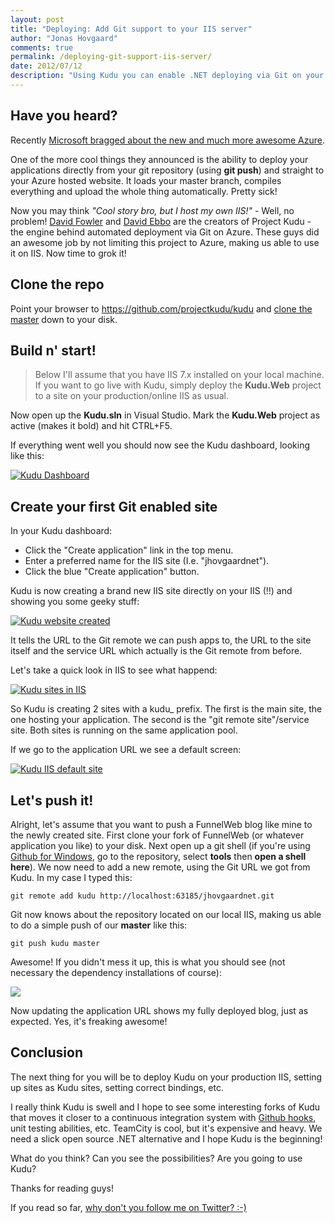 ```yaml
--- 
layout: post
title: "Deploying: Add Git support to your IIS server"
author: "Jonas Hovgaard"
comments: true
permalink: /deploying-git-support-iis-server/
date: 2012/07/12
description: "Using Kudu you can enable .NET deploying via Git on your local IIS."
---
```

## Have you heard?

Recently [Microsoft bragged about the new and much more awesome Azure][1].

One of the more cool things they announced is the ability to deploy your applications directly from your git repository (using **git push**) and straight to your Azure hosted website. It loads your master branch, compiles everything and upload the whole thing automatically. Pretty sick!

Now you may think *"Cool story bro, but I host my own IIS!"* - Well, no problem! [David Fowler][2] and [David Ebbo][3] are the creators of Project Kudu - the engine behind automated deployment via Git on Azure. These guys did an awesome job by not limiting this project to Azure, making us able to use it on IIS. Now time to grok it!

## Clone the repo

Point your browser to <https://github.com/projectkudu/kudu> and [clone the master][4] down to your disk.

## Build n' start!

> Below I'll assume that you have IIS 7.x installed on your local machine. If you want to go live with Kudu, simply deploy the **Kudu.Web** project to a site on your production/online IIS as usual.

Now open up the **Kudu.sln** in Visual Studio. Mark the **Kudu.Web** project as active (makes it bold) and hit CTRL+F5.

If everything went well you should now see the Kudu dashboard, looking like this:

<a href="/postfiles/kudu-dashboard.png" target="_blank"><img src="/postfiles/kudu-dashboard.png" alt="Kudu Dashboard" class="maxwidth" /></a>

## Create your first Git enabled site

In your Kudu dashboard:

*   Click the "Create application" link in the top menu.
*   Enter a preferred name for the IIS site (I.e. "jhovgaardnet").
*   Click the blue "Create application" button.

Kudu is now creating a brand new IIS site directly on your IIS (!!) and showing you some geeky stuff:

<a href="/postfiles/kudu-created.png" target="_blank"><img src="/postfiles/kudu-created.png" alt="Kudu website created" class="maxwidth" /></a>

It tells the URL to the Git remote we can push apps to, the URL to the site itself and the service URL which actually is the Git remote from before.

Let's take a quick look in IIS to see what happend:

<a href="/postfiles/kudu-iis.png" target="_blank"><img src="/postfiles/kudu-iis.png" alt="Kudu sites in IIS" class="maxwidth" /></a>

So Kudu is creating 2 sites with a kudu_ prefix. The first is the main site, the one hosting your application. The second is the "git remote site"/service site. Both sites is running on the same application pool.

If we go to the application URL we see a default screen:

<a href="/postfiles/kudu-iis-default-site.png" target="_blank"><img src="/postfiles/kudu-iis-default-site.png" alt="Kudu IIS default site" class="maxwidth" /></a>

## Let's push it!

Alright, let's assume that you want to push a FunnelWeb blog like mine to the newly created site. First clone your fork of FunnelWeb (or whatever application you like) to your disk. Next open up a git shell (if you're using [Github for Windows][5], go to the repository, select **tools** then **open a shell here**). We now need to add a new remote, using the Git URL we got from Kudu. In my case I typed this:

    git remote add kudu http://localhost:63185/jhovgaardnet.git
    

Git now knows about the repository located on our local IIS, making us able to do a simple push of our **master** like this:

    git push kudu master
    

Awesome! If you didn't mess it up, this is what you should see (not necessary the dependency installations of course):

<img src="/postfiles/kudu-deployed.png" class="maxwidth" />

Now updating the application URL shows my fully deployed blog, just as expected. Yes, it's freaking awesome!

## Conclusion

The next thing for you will be to deploy Kudu on your production IIS, setting up sites as Kudu sites, setting correct bindings, etc.

I really think Kudu is swell and I hope to see some interesting forks of Kudu that moves it closer to a continuous integration system with [Github hooks][6], unit testing abilities, etc. TeamCity is cool, but it's expensive and heavy. We need a slick open source .NET alternative and I hope Kudu is the beginning!

What do you think? Can you see the possibilities? Are you going to use Kudu?

Thanks for reading guys!

If you read so far, [why don't you follow me on Twitter? :-)][7]

 [1]: http://www.meetwindowsazure.com/
 [2]: http://weblogs.asp.net/davidfowler/
 [3]: http://blog.davidebbo.com/
 [4]: https://help.github.com/articles/fork-a-repo
 [5]: http://windows.github.com/
 [6]: https://github.com/projectkudu/kudu/tree/githubhook
 [7]: http://twitter.com/#!/jhovgaard